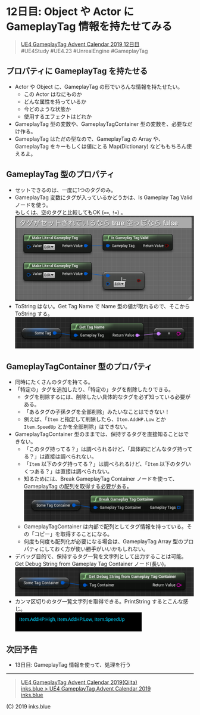 # 12日目: Object や Actor に GameplayTag 情報を持たせてみる

> [UE4 GameplayTag Advent Calendar 2019 12日目](https://qiita.com/advent-calendar/2019/ue4-gameplaytag)  
>#UE4Study #UE4.23 #UnrealEngine #GameplayTag

## プロパティに GameplayTag を持たせる

* Actor や Object に、GameplayTag の形でいろんな情報を持たせたい。
    * この Actor はなにものか
    * どんな属性を持っているか
    * 今どのような状態か
    * 使用するエフェクトはどれか
* GameplayTag 型の変数や、GameplayTagContainer 型の変数を、必要なだけ作る。
* GameplayTag はただの型なので、GameplayTag の Array や、GameplayTag をキーもしくは値にとる Map(Dictionary) などももちろん使えるよ。

## GameplayTag 型のプロパティ

* セットできるのは、一度に1つのタグのみ。
* GameplayTag 変数にタグが入っているかどうかは、Is Gameplay Tag Valid ノードを使う。  
もしくは、空のタグと比較してもOK (`==`, `!=`) 。  
![Day12_IsGameplayTagValid](./Images/Day12_IsGameplayTagValid.png)
* ToString はない。Get Tag Name で Name 型の値が取れるので、そこから ToString する。  
![Day12_GameplayTagToString](./Images/Day12_GameplayTagToString.png)

## GameplayTagContainer 型のプロパティ

* 同時にたくさんのタグを持てる。
* 「特定の」タグを追加したり、「特定の」タグを削除したりできる。
    * タグを削除するには、削除したい具体的なタグを必ず知っている必要がある。
    * 「あるタグの子孫タグを全部削除」みたいなことはできない！
    * 例えば、「`Item` と指定して削除したら、`Item.AddHP.Low` とか `Item.SpeedUp` とかを全部削除」はできない。
* GameplayTagContainer 型のままでは、保持するタグを直接知ることはできない。
    * 「このタグ持ってる？」は調べられるけど、「具体的にどんなタグ持ってる？」は直接は調べられない。
    * 「`Item` 以下のタグ持ってる？」は調べられるけど、「`Item` 以下のタグいくつある？」は直接は調べられない。
    * 知るためには、Break GameplayTag Container ノードを使って、GameplayTag の配列を取得する必要がある。  
    ![Day12_BreakGameplayTagContainer](./Images/Day12_BreakGameplayTagContainer.png)
    * GameplayTagContainer は内部で配列としてタグ情報を持っている。その「コピー」を取得することになる。
    * 何度も何度も配列化が必要になる場合は、GameplayTag Array 型のプロパティにしておく方が使い勝手がいいかもしれない。
* デバッグ目的で、保持するタグ一覧を文字列として出力することは可能。Get Debug String from Gameplay Tag Container ノード(長い)。  
![Day12_GetDebugStringFromGameplayTagContainer](./Images/Day12_GetDebugStringFromGameplayTagContainer.png)
* カンマ区切りのタグ一覧文字列を取得できる。PrintString するとこんな感じ。  
![Day12_GetDebugStringExecuted](./Images/Day12_GetDebugStringExecuted.png)


## 次回予告

* 13日目: GameplayTag 情報を使って、処理を行う

---

> [UE4 GameplayTag Advent Calendar 2019(Qiita)](https://qiita.com/advent-calendar/2019/ue4-gameplaytag)  
> [inks.blue > UE4 GameplayTag Advent Calendar 2019](./Index.md)  
> [inks.blue](../../)

(C) 2019 inks.blue
